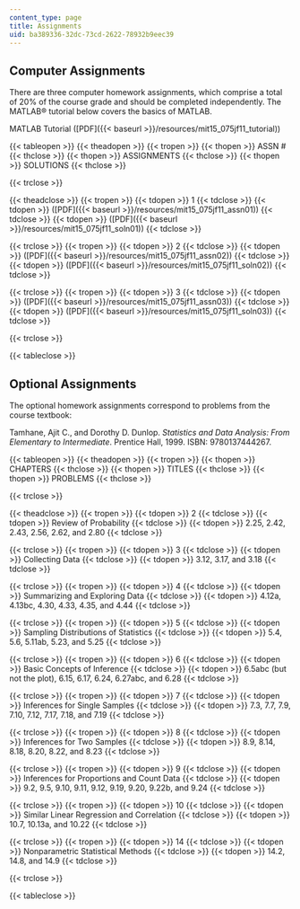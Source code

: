```yaml
---
content_type: page
title: Assignments
uid: ba389336-32dc-73cd-2622-78932b9eec39
---
```


Computer Assignments
--------------------

There are three computer homework assignments, which comprise a total of 20% of the course grade and should be completed independently. The MATLAB® tutorial below covers the basics of MATLAB.

MATLAB Tutorial ([PDF]({{< baseurl >}}/resources/mit15_075jf11_tutorial))

{{< tableopen >}}
{{< theadopen >}}
{{< tropen >}}
{{< thopen >}}
ASSN #
{{< thclose >}}
{{< thopen >}}
ASSIGNMENTS
{{< thclose >}}
{{< thopen >}}
SOLUTIONS
{{< thclose >}}

{{< trclose >}}

{{< theadclose >}}
{{< tropen >}}
{{< tdopen >}}
1
{{< tdclose >}}
{{< tdopen >}}
([PDF]({{< baseurl >}}/resources/mit15_075jf11_assn01))
{{< tdclose >}}
{{< tdopen >}}
([PDF]({{< baseurl >}}/resources/mit15_075jf11_soln01))
{{< tdclose >}}

{{< trclose >}}
{{< tropen >}}
{{< tdopen >}}
2
{{< tdclose >}}
{{< tdopen >}}
([PDF]({{< baseurl >}}/resources/mit15_075jf11_assn02))
{{< tdclose >}}
{{< tdopen >}}
([PDF]({{< baseurl >}}/resources/mit15_075jf11_soln02))
{{< tdclose >}}

{{< trclose >}}
{{< tropen >}}
{{< tdopen >}}
3
{{< tdclose >}}
{{< tdopen >}}
([PDF]({{< baseurl >}}/resources/mit15_075jf11_assn03))
{{< tdclose >}}
{{< tdopen >}}
([PDF]({{< baseurl >}}/resources/mit15_075jf11_soln03))
{{< tdclose >}}

{{< trclose >}}

{{< tableclose >}}

Optional Assignments
--------------------

The optional homework assignments correspond to problems from the course textbook:

Tamhane, Ajit C., and Dorothy D. Dunlop. _Statistics and Data Analysis: From Elementary to Intermediate_. Prentice Hall, 1999. ISBN: 9780137444267.

{{< tableopen >}}
{{< theadopen >}}
{{< tropen >}}
{{< thopen >}}
CHAPTERS
{{< thclose >}}
{{< thopen >}}
TITLES
{{< thclose >}}
{{< thopen >}}
PROBLEMS
{{< thclose >}}

{{< trclose >}}

{{< theadclose >}}
{{< tropen >}}
{{< tdopen >}}
2
{{< tdclose >}}
{{< tdopen >}}
Review of Probability
{{< tdclose >}}
{{< tdopen >}}
2.25, 2.42, 2.43, 2.56, 2.62, and 2.80
{{< tdclose >}}

{{< trclose >}}
{{< tropen >}}
{{< tdopen >}}
3
{{< tdclose >}}
{{< tdopen >}}
Collecting Data
{{< tdclose >}}
{{< tdopen >}}
3.12, 3.17, and 3.18
{{< tdclose >}}

{{< trclose >}}
{{< tropen >}}
{{< tdopen >}}
4
{{< tdclose >}}
{{< tdopen >}}
Summarizing and Exploring Data
{{< tdclose >}}
{{< tdopen >}}
4.12a, 4.13bc, 4.30, 4.33, 4.35, and 4.44
{{< tdclose >}}

{{< trclose >}}
{{< tropen >}}
{{< tdopen >}}
5
{{< tdclose >}}
{{< tdopen >}}
Sampling Distributions of Statistics
{{< tdclose >}}
{{< tdopen >}}
5.4, 5.6, 5.11ab, 5.23, and 5.25
{{< tdclose >}}

{{< trclose >}}
{{< tropen >}}
{{< tdopen >}}
6
{{< tdclose >}}
{{< tdopen >}}
Basic Concepts of Inference
{{< tdclose >}}
{{< tdopen >}}
6.5abc (but not the plot), 6.15, 6.17, 6.24, 6.27abc, and 6.28
{{< tdclose >}}

{{< trclose >}}
{{< tropen >}}
{{< tdopen >}}
7
{{< tdclose >}}
{{< tdopen >}}
Inferences for Single Samples
{{< tdclose >}}
{{< tdopen >}}
7.3, 7.7, 7.9, 7.10, 7.12, 7.17, 7.18, and 7.19
{{< tdclose >}}

{{< trclose >}}
{{< tropen >}}
{{< tdopen >}}
8
{{< tdclose >}}
{{< tdopen >}}
Inferences for Two Samples
{{< tdclose >}}
{{< tdopen >}}
8.9, 8.14, 8.18, 8.20, 8.22, and 8.23
{{< tdclose >}}

{{< trclose >}}
{{< tropen >}}
{{< tdopen >}}
9
{{< tdclose >}}
{{< tdopen >}}
Inferences for Proportions and Count Data
{{< tdclose >}}
{{< tdopen >}}
9.2, 9.5, 9.10, 9.11, 9.12, 9.19, 9.20, 9.22b, and 9.24
{{< tdclose >}}

{{< trclose >}}
{{< tropen >}}
{{< tdopen >}}
10
{{< tdclose >}}
{{< tdopen >}}
Similar Linear Regression and Correlation
{{< tdclose >}}
{{< tdopen >}}
10.7, 10.13a, and 10.22
{{< tdclose >}}

{{< trclose >}}
{{< tropen >}}
{{< tdopen >}}
14
{{< tdclose >}}
{{< tdopen >}}
Nonparametric Statistical Methods
{{< tdclose >}}
{{< tdopen >}}
14.2, 14.8, and 14.9
{{< tdclose >}}

{{< trclose >}}

{{< tableclose >}}